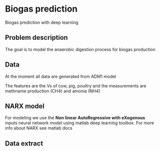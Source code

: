 # Biogas prediction
Biogas prediction with deep learning
## Problem description
The goal is to model the anaerobic digestion process for biogas production
## Data
At the moment all data are generated from ADM1 model

The features are the Vs of cow, pig, poultry and the measurements are methname production (CH4) and amonia (NH4)

## NARX model
For modeling we use the **Non linear AutoRegressive with eXogenous** inputs neural network model 
using matlab deep learning toolbox. For more info about NARX see matlab docs
## Data extract
